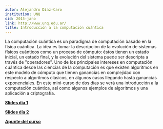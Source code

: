 ```yaml
---
autor: Alejandro Díaz-Caro
institution: UNQ
cid: 2015-jano
link: http://www.unq.edu.ar/
title: Introducción a la computación cuántica
---
```

<p>La computación cuántica es un paradigma de computación
basado en la física cuántica. La idea es tomar la descripción de la
evolución de sistemas físicos cuánticos como un proceso de cómputo:
éstos tienen un estado inicial, un estado final, y la evolución del
sistema puede ser descripta a través de "operadores". Uno de los
principales intereses en computación cuántica desde las ciencias de la
computación es que existen algoritmos en este modelo de cómputo que
tienen ganancias en complejidad con respecto a algoritmos clásicos,
en algunos casos llegando hasta ganancias exponenciales. En este
mini-curso de dos días se verá una introducción a la computación
cuántica, así como algunos ejemplos de algoritmos y una aplicación a
criptografía.</p>

<p><a href="slides/2015-jano-1.pdf"><b>Slides día 1</b></a></p>
<p><a href="slides/2015-jano-2.pdf"><b>Slides día 2</b></a></p>
<p><a href="slides/2015-jano-apunte.pdf"><b>Apunte del curso</b></a></p>
